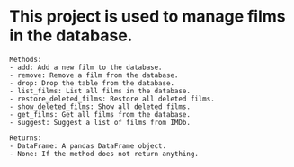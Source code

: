 # This project is used to manage films in the database.
    
    Methods:
    - add: Add a new film to the database.
    - remove: Remove a film from the database.
    - drop: Drop the table from the database.
    - list_films: List all films in the database.
    - restore_deleted_films: Restore all deleted films.
    - show_deleted_films: Show all deleted films.
    - get_films: Get all films from the database.
    - suggest: Suggest a list of films from IMDb.
    
    Returns:
    - DataFrame: A pandas DataFrame object.
    - None: If the method does not return anything.
